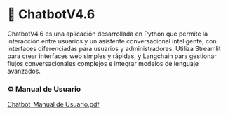 # 🤖 ChatbotV4.6
ChatbotV4.6 es una aplicación desarrollada en Python que permite la interacción entre usuarios y un asistente conversacional inteligente, con interfaces diferenciadas para usuarios y administradores. Utiliza Streamlit para crear interfaces web simples y rápidas, y Langchain para gestionar flujos conversacionales complejos e integrar modelos de lenguaje avanzados.

### ⚙️ Manual de Usuario
[Chatbot_Manual de Usuario.pdf](https://github.com/user-attachments/files/20511842/Chatbot_Manual.de.Usuario.pdf)
